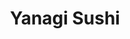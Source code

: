 ---
layout: place
title: "Yanagi Sushi"
permalink: /california/san-luis-obispo/yanagi-sushi.html
stateAbbr: CA
stateName: California
cityName: San Luis Obispo
place_id: ChIJH6neuAXx7IAR-_b4TzmwneQ
photos:
  - name: >-
      places/ChIJH6neuAXx7IAR-_b4TzmwneQ/photos/AeeoHcJL7bTISGtoLNBv0rn7fNzEgzpwB6H4JsAgrIV1FQ9nVMZPElnUxFkMXrNeE46u-nk1mU8OYo9h47rudLzATejwjWycdOvagJQ93DJwyn0562hfznPUauhiUImJbbe96cmCSxbg_6cYfBFGS-GClayYpNxp5UZR-i3uuOiVg6gJEBbVFJnWJFxASdg9ZKCg3-row4DjiU7AU5mNi8fP7oAuCksPikkI5E-liRSKeUPtYkcWvPFo_k-fa_jpVRjop9wh_q8LfsEkmPyYsejecomh5ENiDPJlB0ToXbdXrZd93Q
    widthPx: 638
    heightPx: 393
    authorAttributions:
      - displayName: Yanagi Sushi
        uri: https://maps.google.com/maps/contrib/109033958772548899794
        photoUri: >-
          https://lh3.googleusercontent.com/a/ACg8ocLSGdO-G1DP4K5WQ8NHATbJTVCXlnPzsi5SE5jTPc-gImPLBg=s100-p-k-no-mo
    flagContentUri: >-
      https://www.google.com/local/imagery/report/?cb_client=maps_api_places.places_api&image_key=!1e10!2sAF1QipNCJDR2IC55jyPRsIb7OBE3qm5csplA4kGo42jF&hl=en-US
    googleMapsUri: >-
      https://www.google.com/maps/place//data=!3m4!1e2!3m2!1sAF1QipNCJDR2IC55jyPRsIb7OBE3qm5csplA4kGo42jF!2e10!4m2!3m1!1s0x80ecf105b8dea91f:0xe49db0394ff8f6fb
  - name: >-
      places/ChIJH6neuAXx7IAR-_b4TzmwneQ/photos/AeeoHcJRAvbLnn7D6TAA5pD8EnV-iK6eR5TtJ73kLU0VbvgHsTWeSZyrpHkUtzCTcwrgU6Kk2PnEIsDZJYjC-0ghN-dnNOuYPksHxi1wWmlY_yOHv3yIJSLck0gNK6EV1o4YGdXPCQgAKSYVCJKtHKc_3JSPCcyt_qxjkEYrYlQjgZIaeGbEv2C77KaO5rAtxr7xauTwWxryVR_qnNrsNj6Gp_X-kvRYJokaWSLxiaunGaVsMEZrPdYjwXsRkDcpuNPn5Qtrlckps1GYTm_r66-FiD80qn9o8rqdv9RdbkfqavPElH2yMQdUmJfRYCo8Ul7Qy9ZRUvaiXwraTwlaCTHbee9kuQk7xgGPNYdOe19VOgwzvivHei_PctJAAwnpcWKUeM3UH3K7AjNxtGcgIxSehSywQ1gUZR-_XKoZRvmsu0A
    widthPx: 4032
    heightPx: 1960
    authorAttributions:
      - displayName: Katie Brum
        uri: https://maps.google.com/maps/contrib/101300623535222676844
        photoUri: >-
          https://lh3.googleusercontent.com/a-/ALV-UjVG52Nkq99Dz2laWUtmKruaIJM-11slyR9FDPj4-lmteljltXrvsA=s100-p-k-no-mo
    flagContentUri: >-
      https://www.google.com/local/imagery/report/?cb_client=maps_api_places.places_api&image_key=!1e10!2sCIHM0ogKEICAgID43puaHA&hl=en-US
    googleMapsUri: >-
      https://www.google.com/maps/place//data=!3m4!1e2!3m2!1sCIHM0ogKEICAgID43puaHA!2e10!4m2!3m1!1s0x80ecf105b8dea91f:0xe49db0394ff8f6fb
  - name: >-
      places/ChIJH6neuAXx7IAR-_b4TzmwneQ/photos/AeeoHcJI83u08ViG8uVRV4dpuObyZU6SGUSe258xxKb0GCSMl_CKbLqLbDIRuD4PzpLWwn4UFPYIQvas-ypcjsK2ShFLflez1pzhuIGMQjSrrtEDUuoABMmCOxRkNSnVywC6fABGRPnpzgFaj0WHVVpLS8QQTXPdGpK9BnRMmwZrx6U2pfXnr5MiXNQIppJD4XHOFMjvp3_TRUGonjAQyTZeTYC9-nL7b-0nt5gmWnGd763aEDn-oTVbVQr3PgeKQOWZK3G0YwipJIbFwXzfohtMWoX11uL8SWGeR1bnME4k6NkNu5CeAZF-3q6DnUoDKCbu6GaSiSo5ItPYtgckxzIkrZ9IzhpREmPffmbJ9D07_0RrfBLZRFCp1u11bPwHoqx3ZX3GFPFJTg_XkR_bw-WAEH-UAHeB0mZiWYZoU1BvCvuP8Q
    widthPx: 3024
    heightPx: 3024
    authorAttributions:
      - displayName: Ava Quinn
        uri: https://maps.google.com/maps/contrib/109983720939899455354
        photoUri: >-
          https://lh3.googleusercontent.com/a-/ALV-UjWMU8VO2fB7cXmNzEfci_rgw-GMvyqSUc989asfRnFG0burVgIH=s100-p-k-no-mo
    flagContentUri: >-
      https://www.google.com/local/imagery/report/?cb_client=maps_api_places.places_api&image_key=!1e10!2sCIHM0ogKEICAgIDH5JOxEA&hl=en-US
    googleMapsUri: >-
      https://www.google.com/maps/place//data=!3m4!1e2!3m2!1sCIHM0ogKEICAgIDH5JOxEA!2e10!4m2!3m1!1s0x80ecf105b8dea91f:0xe49db0394ff8f6fb
  - name: >-
      places/ChIJH6neuAXx7IAR-_b4TzmwneQ/photos/AeeoHcIeMS8p6aMo7xSZFPh5EN2xKq_btlfyD8u5vmBWhgzYlS3Tx2J39GM4k83sshTz0J6Ylxk7Hi1JCUqp5Yc9syY7vXp91iBSAutGwqrtOa2vtx1OQurCy4r3-rHWpjOGtxUJpj8lKaXXl1X6yPVU2RboMJzoce68InDF9QCjTetk5B9RfYkQLiQAbBy2bQ8iaktx6jnGwnrnowtyJLk786-nKFwh0c8GLdA2dSkwh3X9dQg0bPD79C0GB7ncGLW4zKZ6fC7Cp_9WQHAj6S4Z65Gjvi9NBGPQo-Y9lLCmkJigR0XdzTNZoM86aOQaD5u3u8ucJ_QFN7AVtU7dn2qBeF50-oR7Ys5NbIe4uqgJsT0IeoShqSpHi7pnZ4OVisjGFV325rjKBlagvI7Jfrb8qclaY15CGan1JydA9RMWc1VKAIMr
    widthPx: 4032
    heightPx: 3024
    authorAttributions:
      - displayName: David Scott
        uri: https://maps.google.com/maps/contrib/106431586164463850066
        photoUri: >-
          https://lh3.googleusercontent.com/a-/ALV-UjXgYRjY5koHchS9dqeeD1dvxHrlgJ74cL-xIOPrInmHjXozW6Z0wQ=s100-p-k-no-mo
    flagContentUri: >-
      https://www.google.com/local/imagery/report/?cb_client=maps_api_places.places_api&image_key=!1e10!2sCIHM0ogKEICAgICR4onI1QE&hl=en-US
    googleMapsUri: >-
      https://www.google.com/maps/place//data=!3m4!1e2!3m2!1sCIHM0ogKEICAgICR4onI1QE!2e10!4m2!3m1!1s0x80ecf105b8dea91f:0xe49db0394ff8f6fb
  - name: >-
      places/ChIJH6neuAXx7IAR-_b4TzmwneQ/photos/AeeoHcIfGYQTs7Rsmyynli3T_wWbbpzjxsxVqcdnfNuQZnQPwPddMa_lyhXYVPTj-IyTzE-z72I1nHhf7TVqDwo_kDudf_0-BzQdbxs0f877Qt7YAIBjMWra552RN8CNzFMmWA3UqikJMXdqS6KyfjxE-2l79lm1VwEfZ3rEs5QN_9FdvYUXX68fZDxwY9367raN_o4jM0PXOBV3nOOqH0rIHZwoQ5RlKG8-TvjSfTxHIB8Z3iHn_5rYGfjpmZhW4yYl74C_oKcfzw-yBs15LQ0pvW1OO4a-SXY9owrTUux1GeS0yU5cEvkMMNn3oN_-rz0_jXSb_18TtG2DueS0ANmDUNVRm1zT3rwAuQT6nn9yoxWgd7XDc1Y5TwbZR5GdfRzd5GmW0xeUxLVal5urEu0RBGLTMr4WfDxZwXncXdOZyEHd2_K2
    widthPx: 4032
    heightPx: 3024
    authorAttributions:
      - displayName: XXEdom Wong
        uri: https://maps.google.com/maps/contrib/113096021283263917324
        photoUri: >-
          https://lh3.googleusercontent.com/a/ACg8ocIEOeqexQ79_BLheYfCesJw9hMXxIj47DEft-81Y-Jg_hBlhg=s100-p-k-no-mo
    flagContentUri: >-
      https://www.google.com/local/imagery/report/?cb_client=maps_api_places.places_api&image_key=!1e10!2sCIHM0ogKEICAgIDX-NKa7wE&hl=en-US
    googleMapsUri: >-
      https://www.google.com/maps/place//data=!3m4!1e2!3m2!1sCIHM0ogKEICAgIDX-NKa7wE!2e10!4m2!3m1!1s0x80ecf105b8dea91f:0xe49db0394ff8f6fb
  - name: >-
      places/ChIJH6neuAXx7IAR-_b4TzmwneQ/photos/AeeoHcKFYSF9jpY5FH-cExekyJOUcvzn0M22wRKa-wSb3k8p5u6381Hf21eIkAsK2htBIkMtzHa_45ulIsWIRu7KF_blpLDNFJhBb2I0fT0RJQsXtv0Y9rN2TFeg8i1Q0XBSxxZYMT1Y68ag076moYrt-4b5BqM5apzuSWjYg5NSu7CtlJ_QdNV5DCy2KrX8oo-R0ONkyxxxkrgSbD5HiVwz-aILCXNe4lCItmhq2_tlrnM7O17pU0fwjwURU2rWEYCj8WBIrLfoexiwILM6ah3VtQTdHwXS9-1vNr2QOdhLfv-yDt2JM6RGbWJWIwIa4LR4Cv6MAoHZRI3iJmWg0JULOjfuJusVSVl7fIagcJdADXY7KuaxafpFxZcrC49qhG0MNxuBaKFK7M-mU8ozhSohRxt64wAxMPEKkwCBaNvQo_doAA
    widthPx: 3024
    heightPx: 4032
    authorAttributions:
      - displayName: Ethan Feron
        uri: https://maps.google.com/maps/contrib/105935061103665565847
        photoUri: >-
          https://lh3.googleusercontent.com/a-/ALV-UjXIWyhIkIlpNMus0_o-taHdm0VtnmGW8-xyi53Dtno6P_nyOM1Z=s100-p-k-no-mo
    flagContentUri: >-
      https://www.google.com/local/imagery/report/?cb_client=maps_api_places.places_api&image_key=!1e10!2sCIHM0ogKEICAgICBpZLWNQ&hl=en-US
    googleMapsUri: >-
      https://www.google.com/maps/place//data=!3m4!1e2!3m2!1sCIHM0ogKEICAgICBpZLWNQ!2e10!4m2!3m1!1s0x80ecf105b8dea91f:0xe49db0394ff8f6fb
  - name: >-
      places/ChIJH6neuAXx7IAR-_b4TzmwneQ/photos/AeeoHcKhde_zghd3qqSyAyFnKcaGHLmikIUADr0n3uAPG1OAaTJa8c7ZbUQLPePhx60pVYzvv1UiRxG82ramZ7yyl-h5_u2yjkLFl6tbD1pq7FeHe7jTCc1_s9bPkJOJyhNtMtXqIaA1knfR2PNAMIUlj2xTcGUX21Iu4PB0aM15TsCPsGYbZy3ZA6gzv0MnrtOEpPnxZRCl5iMGex3dvTM6riQtQ5NSoyuyTeMuBfRt19hRK1qmrGojtIhd4K_fYk92ILwfzg5D7MxEdIcVC3AOj98LqjSGRb3ovNyag8Xgh6oG-MN7fdcsHlnKu0DV85bXuBJlrv2uerVecvAVFu1EskERsJkCwPvLhS5VIU7TIqQE7_MBXI1KgEYKksGfv9ACOeTmM5eI8JWUMqSHvYVno94ZNBGYEbPCvw4XKUxuBgztGA
    widthPx: 4032
    heightPx: 3024
    authorAttributions:
      - displayName: Ethan Feron
        uri: https://maps.google.com/maps/contrib/105935061103665565847
        photoUri: >-
          https://lh3.googleusercontent.com/a-/ALV-UjXIWyhIkIlpNMus0_o-taHdm0VtnmGW8-xyi53Dtno6P_nyOM1Z=s100-p-k-no-mo
    flagContentUri: >-
      https://www.google.com/local/imagery/report/?cb_client=maps_api_places.places_api&image_key=!1e10!2sCIHM0ogKEICAgICBpZLWdQ&hl=en-US
    googleMapsUri: >-
      https://www.google.com/maps/place//data=!3m4!1e2!3m2!1sCIHM0ogKEICAgICBpZLWdQ!2e10!4m2!3m1!1s0x80ecf105b8dea91f:0xe49db0394ff8f6fb
  - name: >-
      places/ChIJH6neuAXx7IAR-_b4TzmwneQ/photos/AeeoHcLuPLVecfbfTiEl7IctiRfUIAKfqDtltcIEIUGA1Qmd1t4fL9b7ABqqNB1qwkFwrMfiaeJs4H0FNvgOXZmQB5FufQlQmMTp5uhg6tFzJ_jyRmTi1zKFEIkZqTh92x9bX1a43-NXDQoDcXFS_5m9d3-kfIWhQLOksU-QAJRYL4KkmkfwJWvwnsrfOroy9WPzZzGSJIHuN7nyD1A1XCFOT_CemA1inaTWZ_N44LMaWWlqK18lKABIaqru4DqkGrTDyn74JIaa1k_5POxfWeCq77VIpvZnu8nfcg3cjpY75D4Lg44EjjV7U_WBVrdgWWUWYMJBJ9hXKP_PiuUMAAZE9STuZOUFjL0UUYR2Wbdlp4QJUxIRN3MG73dCNNUkga4L1zD9Zvt9ar_eKFKHX8Wu4HpAPWhJ788PB6cs1BMkCXo45g
    widthPx: 4032
    heightPx: 1960
    authorAttributions:
      - displayName: Katie Brum
        uri: https://maps.google.com/maps/contrib/101300623535222676844
        photoUri: >-
          https://lh3.googleusercontent.com/a-/ALV-UjVG52Nkq99Dz2laWUtmKruaIJM-11slyR9FDPj4-lmteljltXrvsA=s100-p-k-no-mo
    flagContentUri: >-
      https://www.google.com/local/imagery/report/?cb_client=maps_api_places.places_api&image_key=!1e10!2sCIHM0ogKEICAgICMrMHgKA&hl=en-US
    googleMapsUri: >-
      https://www.google.com/maps/place//data=!3m4!1e2!3m2!1sCIHM0ogKEICAgICMrMHgKA!2e10!4m2!3m1!1s0x80ecf105b8dea91f:0xe49db0394ff8f6fb
  - name: >-
      places/ChIJH6neuAXx7IAR-_b4TzmwneQ/photos/AeeoHcK7XLsD-kLhg2luy7tyH-iPqzJDPiXAYUXVycsel0jCN2HpHkcYmQIyqLyYCe8bEgM3CDbjaBfqsL_Jnr8mMTw7Kgj3v3wX1rbp8XjIQLKi82LTfoPU-3_P7hv4XSaUfinJV5qprGnsOvZA5oCpYkQAgaKY_tZQy1DmhD0XxoinMon8nxfTiQAf_foqIo-WKZuVG-l5BXmBWb0P_imqiKOYHxGH_F_Ssd5hitxeRRFWo1CaTCvKt2XBxLB8Dd-YYAYW7Y8pVOI3qmynlb0EcPAKL6gMH6Pr-AHAq3dVRPFI5opnypgtyRJpqVqiz1Sm239GBUAtFoMHaJFbDdlHhPYdMwASQjIr7HwjKO1wh7qfcILKIulJbn9lYJQovOccN3JmWY0K0c4XDFXjZd2eYdCF_EpW_eA-NxxIfUhp7S4igA
    widthPx: 4032
    heightPx: 3024
    authorAttributions:
      - displayName: Mia Salvagno
        uri: https://maps.google.com/maps/contrib/113026390161572420316
        photoUri: >-
          https://lh3.googleusercontent.com/a-/ALV-UjW-tZdEd0w684sCAzJMp_Qzn6ctYqnFvch3WjLKnqgLB-xdJ0y2IA=s100-p-k-no-mo
    flagContentUri: >-
      https://www.google.com/local/imagery/report/?cb_client=maps_api_places.places_api&image_key=!1e10!2sCIHM0ogKEICAgID4wMvjSg&hl=en-US
    googleMapsUri: >-
      https://www.google.com/maps/place//data=!3m4!1e2!3m2!1sCIHM0ogKEICAgID4wMvjSg!2e10!4m2!3m1!1s0x80ecf105b8dea91f:0xe49db0394ff8f6fb
  - name: >-
      places/ChIJH6neuAXx7IAR-_b4TzmwneQ/photos/AeeoHcIjjGBRlRlq2p3MI3-5stgYGQgFZPoU977BwXE-z9Dfv4FryRGKfgbIlkoHM2NdppUI5q1zMy8RakaKHFvmToUGp63hvn8CNiCg2hkX2-RqNpOTD3_vjEgFQrNxyev5ryMdgZSCTHB9O0ZOZIeRQlor-vuZd3_YmzWVaFpgdHVsJR9idAVF31Ki_35TKOz5D-LPm5G3dkaDtmJviEY4FAxl_B5XVyGofWpDO8008p7dvfYQyriszyT8GeRsuOE6HNHIFT_GDnSXBxfKexciLlpR91Rn__gDSa1HB4L5bdFGuInWWhu9ucaaGAi7qD4bXFKt3NgFw_dMnCl3NPuvtPNLCCbbo5sewHkxPjT9nsAi6m2F1hcd3k9mgoDMNwENNGTEF-MnOHeDnfnu-vhJ3UgHcliC5wnWGYMX3sgD54PEgQ
    widthPx: 3072
    heightPx: 4080
    authorAttributions:
      - displayName: Mike
        uri: https://maps.google.com/maps/contrib/102702147608283647312
        photoUri: >-
          https://lh3.googleusercontent.com/a-/ALV-UjUsNxZ_chG3zYfkTRfzW9H_E4iFbWWUl5bQQfCjrTRAztSFsek8ZQ=s100-p-k-no-mo
    flagContentUri: >-
      https://www.google.com/local/imagery/report/?cb_client=maps_api_places.places_api&image_key=!1e10!2sCIHM0ogKEICAgID1qcLMdA&hl=en-US
    googleMapsUri: >-
      https://www.google.com/maps/place//data=!3m4!1e2!3m2!1sCIHM0ogKEICAgID1qcLMdA!2e10!4m2!3m1!1s0x80ecf105b8dea91f:0xe49db0394ff8f6fb
address: 1203 Marsh St, San Luis Obispo, CA 93401, USA
street: 1203 Marsh St
city: San Luis Obispo
state: CA
zip: '93401'
country: USA
neighborhood: Downtown
latitude: '35.282169'
longitude: '-120.656404'
accessibility_options:
  wheelchairAccessibleParking: true
  wheelchairAccessibleEntrance: true
  wheelchairAccessibleRestroom: true
  wheelchairAccessibleSeating: true
business_status: OPERATIONAL
name: Yanagi Sushi
google_maps_links:
  directionsUri: >-
    https://www.google.com/maps/dir//''/data=!4m7!4m6!1m1!4e2!1m2!1m1!1s0x80ecf105b8dea91f:0xe49db0394ff8f6fb!3e0
  placeUri: https://maps.google.com/?cid=16473516772192483067
  writeAReviewUri: >-
    https://www.google.com/maps/place//data=!4m3!3m2!1s0x80ecf105b8dea91f:0xe49db0394ff8f6fb!12e1
  reviewsUri: >-
    https://www.google.com/maps/place//data=!4m4!3m3!1s0x80ecf105b8dea91f:0xe49db0394ff8f6fb!9m1!1b1
  photosUri: >-
    https://www.google.com/maps/place//data=!4m3!3m2!1s0x80ecf105b8dea91f:0xe49db0394ff8f6fb!10e5
primary_type: Sushi Restaurant
opening_hours:
  regular: null
  current: null
secondary_opening_hours:
  regular:
    weekdayDescriptions: null
    type: null
  current:
    weekdayDescriptions: null
    type: null
phone: null
price_level: null
price_range: null
rating: null
rating_count: 0
website: null
description: null
reviews: null
parking_options: null
payment_options: null
allow_dogs: null
curbside_pickup: null
delivery: null
dine_in: null
good_for_children: null
good_for_groups: null
good_for_sports: null
live_music: null
menu_for_children: null
outdoor_seating: null
reservable: null
restroom: null
serves_beer: null
serves_breakfast: null
serves_brunch: null
serves_cocktails: null
serves_coffee: null
serves_dinner: null
serves_dessert: null
serves_lunch: null
serves_vegetarian_food: null
serves_wine: null
takeout: null
slug: Yanagi-Sushi

---